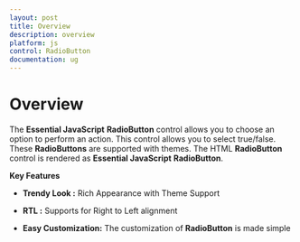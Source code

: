 ```yaml
---
layout: post
title: Overview
description: overview
platform: js
control: RadioButton
documentation: ug
---
```


# Overview

The **Essential JavaScript** **RadioButton** control allows you to choose an option to perform an action. This control allows you to select true/false. These **RadioButtons** are supported with themes. The HTML **RadioButton** control is rendered as **Essential JavaScript** **RadioButton**.

**Key Features**

* **Trendy Look :** Rich Appearance with Theme Support

* **RTL :** Supports for Right to Left alignment

* **Easy Customization:** The customization of **RadioButton**  is made simple




